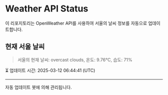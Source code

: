 
# Weather API Status

이 리포지토리는 OpenWeather API를 사용하여 서울의 날씨 정보를 자동으로 업데이트합니다.

## 현재 서울 날씨
> 서울의 현재 날씨: overcast clouds, 온도: 9.76°C, 습도: 71%

⏳ 업데이트 시간: 2025-03-12 06:44:41 (UTC)

---
자동 업데이트 봇에 의해 관리됩니다.
